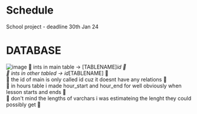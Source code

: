 # Schedule
School project - deadline 30th Jan 24
# DATABASE
![image](https://github.com/amystas/Schedule/assets/102248096/e5b13b9d-0e73-4152-b132-d6bbdc62d0b2)
🎃 ints in main table -> [TABLENAME]_id 🎃  
🎃 ints in other tabled -> id_[TABLENAME] 🎃  
🎃 the id of main is only called id cuz it doesnt have any relations 🎃  
🎃 in hours table i made hour_start and hour_end for well obviously when lesson starts and ends 🎃  
🎃 don't mind the lengths of varchars i was estimateing the lenght they could possibly get 🎃  
